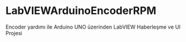 # LabVIEWArduinoEncoderRPM
Encoder yardımı ile Arduino UNO üzerinden LabVIEW Haberleşme ve UI Projesi
